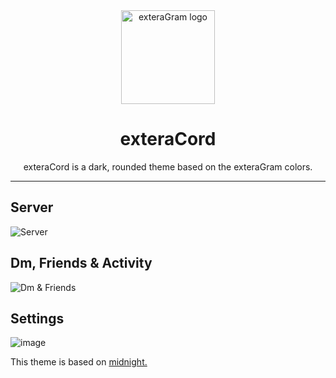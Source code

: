 <div align="center">

  <img src="https://github-production-user-asset-6210df.s3.amazonaws.com/13632826/400274826-69556069-1a4e-4b2d-b9f5-771ede140991.png?X-Amz-Algorithm=AWS4-HMAC-SHA256&X-Amz-Credential=AKIAVCODYLSA53PQK4ZA%2F20250106%2Fus-east-1%2Fs3%2Faws4_request&X-Amz-Date=20250106T023343Z&X-Amz-Expires=300&X-Amz-Signature=786df230fba014ed683a49044b2c94fc5dfc13593028dde8dc29d83919a389de&X-Amz-SignedHeaders=host" alt="exteraGram logo" width="150px" />
  
  # exteraCord

  
exteraCord is a dark, rounded theme based on the exteraGram colors.

  ---
</div>

## Server
![Server](https://github.com/user-attachments/assets/972c1b53-f60b-4e7b-ade2-19f991b01b26)

## Dm, Friends & Activity
![Dm & Friends](https://github.com/user-attachments/assets/22d25c34-fcbe-4266-8c34-05de0be94d85)

## Settings
![image](https://github.com/user-attachments/assets/c898fec8-b303-408d-bf8a-16d631125bce)


This theme is based on [midnight.](https://refact0r.github.io/midnight-discord/midnight.css)
